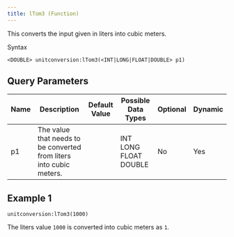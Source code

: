 ```yaml
---
title: lTom3 (Function)
---
```


This converts the input given in liters into cubic meters.

Syntax

    <DOUBLE> unitconversion:lTom3(<INT|LONG|FLOAT|DOUBLE> p1)

## Query Parameters

| Name | Description                                                         | Default Value | Possible Data Types   | Optional | Dynamic |
|------|---------------------------------------------------------------------|---------------|-----------------------|----------|---------|
| p1   | The value that needs to be converted from liters into cubic meters. |               | INT LONG FLOAT DOUBLE | No       | Yes     |

## Example 1

    unitconversion:lTom3(1000)

The liters value `1000` is converted into cubic meters as `1`.
